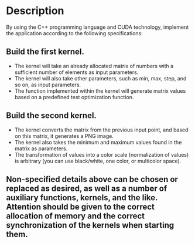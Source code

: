 # Description
By using the C++ programming language and CUDA technology, implement the application according to the following specifications:

## Build the first kernel.
- The kernel will take an already allocated matrix of numbers with a sufficient number of elements as input parameters.
- The kernel will also take other parameters, such as min, max, step, and so on, as input parameters.
- The function implemented within the kernel will generate matrix values based on a predefined test optimization function.

## Build the second kernel.
- The kernel converts the matrix from the previous input point, and based on this matrix, it generates a PNG image.
- The kernel also takes the minimum and maximum values found in the matrix as parameters.
- The transformation of values into a color scale (normalization of values) is arbitrary (you can use black/white, one color, or multicolor space).

## Non-specified details above can be chosen or replaced as desired, as well as a number of auxiliary functions, kernels, and the like. Attention should be given to the correct allocation of memory and the correct synchronization of the kernels when starting them.
